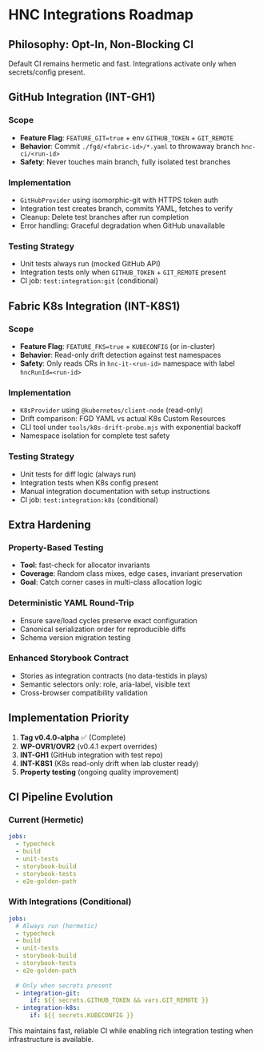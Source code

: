 # HNC Integrations Roadmap

## Philosophy: Opt-In, Non-Blocking CI

Default CI remains hermetic and fast. Integrations activate only when secrets/config present.

## GitHub Integration (INT-GH1)

### Scope
- **Feature Flag**: `FEATURE_GIT=true` + env `GITHUB_TOKEN` + `GIT_REMOTE`
- **Behavior**: Commit `./fgd/<fabric-id>/*.yaml` to throwaway branch `hnc-ci/<run-id>`
- **Safety**: Never touches main branch, fully isolated test branches

### Implementation
- `GitHubProvider` using isomorphic-git with HTTPS token auth
- Integration test creates branch, commits YAML, fetches to verify
- Cleanup: Delete test branches after run completion
- Error handling: Graceful degradation when GitHub unavailable

### Testing Strategy
- Unit tests always run (mocked GitHub API)
- Integration tests only when `GITHUB_TOKEN` + `GIT_REMOTE` present
- CI job: `test:integration:git` (conditional)

## Fabric K8s Integration (INT-K8S1)

### Scope  
- **Feature Flag**: `FEATURE_FKS=true` + `KUBECONFIG` (or in-cluster)
- **Behavior**: Read-only drift detection against test namespaces
- **Safety**: Only reads CRs in `hnc-it-<run-id>` namespace with label `hncRunId=<run-id>`

### Implementation
- `K8sProvider` using `@kubernetes/client-node` (read-only)
- Drift comparison: FGD YAML vs actual K8s Custom Resources
- CLI tool under `tools/k8s-drift-probe.mjs` with exponential backoff
- Namespace isolation for complete test safety

### Testing Strategy
- Unit tests for diff logic (always run)
- Integration tests when K8s config present
- Manual integration documentation with setup instructions
- CI job: `test:integration:k8s` (conditional)

## Extra Hardening

### Property-Based Testing
- **Tool**: fast-check for allocator invariants
- **Coverage**: Random class mixes, edge cases, invariant preservation
- **Goal**: Catch corner cases in multi-class allocation logic

### Deterministic YAML Round-Trip
- Ensure save/load cycles preserve exact configuration
- Canonical serialization order for reproducible diffs
- Schema version migration testing

### Enhanced Storybook Contract
- Stories as integration contracts (no data-testids in plays)
- Semantic selectors only: role, aria-label, visible text
- Cross-browser compatibility validation

## Implementation Priority

1. **Tag v0.4.0-alpha** ✅ (Complete)
2. **WP-OVR1/OVR2** (v0.4.1 expert overrides)
3. **INT-GH1** (GitHub integration with test repo)
4. **INT-K8S1** (K8s read-only drift when lab cluster ready)
5. **Property testing** (ongoing quality improvement)

## CI Pipeline Evolution

### Current (Hermetic)
```yaml
jobs:
  - typecheck
  - build  
  - unit-tests
  - storybook-build
  - storybook-tests
  - e2e-golden-path
```

### With Integrations (Conditional)
```yaml
jobs:
  # Always run (hermetic)
  - typecheck
  - build
  - unit-tests  
  - storybook-build
  - storybook-tests
  - e2e-golden-path
  
  # Only when secrets present
  - integration-git:
      if: ${{ secrets.GITHUB_TOKEN && vars.GIT_REMOTE }}
  - integration-k8s:
      if: ${{ secrets.KUBECONFIG }}
```

This maintains fast, reliable CI while enabling rich integration testing when infrastructure is available.